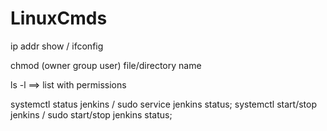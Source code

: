 # LinuxCmds

ip addr show / ifconfig

chmod (owner group user) file/directory name

ls -l ==> list with permissions

systemctl status jenkins / sudo service jenkins status;
systemctl start/stop jenkins / sudo start/stop jenkins status;
